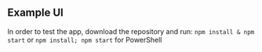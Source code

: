 ## Example UI

In order to test the app, download the repository and run:
`npm install & npm start` or
`npm install; npm start` for PowerShell
